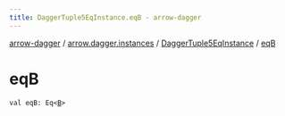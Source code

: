 ```yaml
---
title: DaggerTuple5EqInstance.eqB - arrow-dagger
---
```


[arrow-dagger](../../index.html) / [arrow.dagger.instances](../index.html) / [DaggerTuple5EqInstance](index.html) / [eqB](./eq-b.html)

# eqB

`val eqB: Eq<`[`B`](index.html#B)`>`